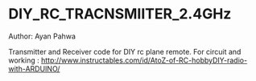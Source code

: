 DIY_RC_TRACNSMIITER_2.4GHz
==========================
Author: Ayan Pahwa


Transmitter and Receiver code for DIY rc plane remote.
For circuit and working :
http://www.instructables.com/id/AtoZ-of-RC-hobbyDIY-radio-with-ARDUINO/
